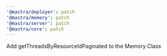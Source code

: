 ```yaml
---
'@mastra/deployer': patch
'@mastra/memory': patch
'@mastra/server': patch
'@mastra/core': patch
---
```


Add getThreadsByResourceIdPaginated to the Memory Class
